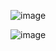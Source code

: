 ![image](https://user-images.githubusercontent.com/32016610/155237458-c2b82f26-3cb2-4832-a9ea-df1ed0e4a003.png)

![image](https://user-images.githubusercontent.com/32016610/155238030-f9029557-d95f-496d-ae0a-179850c92f3d.png)

